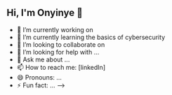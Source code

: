 ## Hi, I'm Onyinye 👋



- 🔭 I’m currently working on 
- 🌱 I’m currently learning the basics of cybersecurity
- 👯 I’m looking to collaborate on
- 🤔 I’m looking for help with ...
- 💬 Ask me about ...
- 📫 How to reach me: [linkedIn]
- 😄 Pronouns: ...
- ⚡ Fun fact: ...
-->
